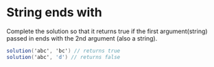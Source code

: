 # String ends with

Complete the solution so that it returns true if the first argument(string) passed in ends with the 2nd argument (also a string).

```csharp
solution('abc', 'bc') // returns true
solution('abc', 'd') // returns false
```
